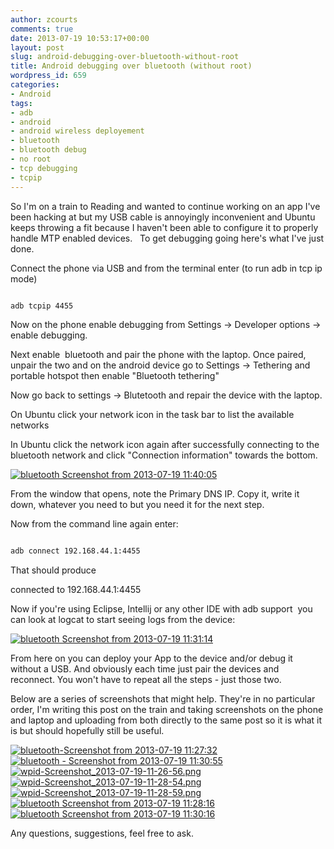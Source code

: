 ```yaml
---
author: zcourts
comments: true
date: 2013-07-19 10:53:17+00:00
layout: post
slug: android-debugging-over-bluetooth-without-root
title: Android debugging over bluetooth (without root)
wordpress_id: 659
categories:
- Android
tags:
- adb
- android
- android wireless deployement
- bluetooth
- bluetooth debug
- no root
- tcp debugging
- tcpip
---
```


So I'm on a train to Reading and wanted to continue working on an app I've been hacking at but my USB cable is annoyingly inconvenient and Ubuntu keeps throwing a fit because I haven't been able to configure it to properly handle MTP enabled devices.   To get debugging going here's what I've just done.<!-- more -->

Connect the phone via USB and from the terminal enter (to run adb in tcp ip mode)

```bash

adb tcpip 4455

```

Now on the phone enable debugging from Settings -> Developer options -> enable debugging.

Next enable  bluetooth and pair the phone with the laptop. Once paired, unpair the two and on the android device go to Settings -> Tethering and portable hotspot then enable "Bluetooth tethering"

Now go back to settings -> Blutetooth and repair the device with the laptop.

On Ubuntu click your network icon in the task bar to list the available networks

In Ubuntu click the network icon again after successfully connecting to the bluetooth network and click "Connection information" towards the bottom.

[![bluetooth Screenshot from 2013-07-19 11:40:05](http://crlog.files.wordpress.com/2013/07/bluetooth-screenshot-from-2013-07-19-114005.png)
](http://crlog.files.wordpress.com/2013/07/bluetooth-screenshot-from-2013-07-19-114005.png)

From the window that opens, note the Primary DNS IP. Copy it, write it down, whatever you need to but you need it for the next step.

Now from the command line again enter:

```bash

adb connect 192.168.44.1:4455

```

That should produce

connected to 192.168.44.1:4455

Now if you're using Eclipse, Intellij or any other IDE with adb support  you can look at logcat to start seeing logs from the device:

[![bluetooth Screenshot from 2013-07-19 11:31:14](http://crlog.files.wordpress.com/2013/07/bluetooth-screenshot-from-2013-07-19-113114-e1374230755917.png)](http://crlog.files.wordpress.com/2013/07/bluetooth-screenshot-from-2013-07-19-113114.png)

From here on you can deploy your App to the device and/or debug it without a USB. And obviously each time just pair the devices and reconnect. You won't have to repeat all the steps - just those two.

Below are a series of screenshots that might help. They're in no particular order, I'm writing this post on the train and taking screenshots on the phone and laptop and uploading from both directly to the same post so it is what it is but should hopefully still be useful.

[![bluetooth-Screenshot from 2013-07-19 11:27:32](http://crlog.files.wordpress.com/2013/07/bluetooth-screenshot-from-2013-07-19-112732.png)](http://crlog.files.wordpress.com/2013/07/bluetooth-screenshot-from-2013-07-19-112732.png) [![bluetooth - Screenshot from 2013-07-19 11:30:55](http://crlog.files.wordpress.com/2013/07/bluetooth-screenshot-from-2013-07-19-113055.png)](http://crlog.files.wordpress.com/2013/07/bluetooth-screenshot-from-2013-07-19-113055.png) [![wpid-Screenshot_2013-07-19-11-26-56.png](http://crlog.files.wordpress.com/2013/07/wpid-screenshot_2013-07-19-11-26-56.png)](http://crlog.files.wordpress.com/2013/07/wpid-screenshot_2013-07-19-11-26-56.png) [![wpid-Screenshot_2013-07-19-11-28-54.png](http://crlog.files.wordpress.com/2013/07/wpid-screenshot_2013-07-19-11-28-54.png)](http://crlog.files.wordpress.com/2013/07/wpid-screenshot_2013-07-19-11-28-54.png) [![wpid-Screenshot_2013-07-19-11-28-59.png](http://crlog.files.wordpress.com/2013/07/wpid-screenshot_2013-07-19-11-28-59.png)](http://crlog.files.wordpress.com/2013/07/wpid-screenshot_2013-07-19-11-28-59.png) [![bluetooth Screenshot from 2013-07-19 11:28:16](http://crlog.files.wordpress.com/2013/07/bluetooth-screenshot-from-2013-07-19-112816.png)](http://crlog.files.wordpress.com/2013/07/bluetooth-screenshot-from-2013-07-19-112816.png) [![bluetooth Screenshot from 2013-07-19 11:30:16](http://crlog.files.wordpress.com/2013/07/bluetooth-screenshot-from-2013-07-19-113016.png)](http://crlog.files.wordpress.com/2013/07/bluetooth-screenshot-from-2013-07-19-113016.png)



Any questions, suggestions, feel free to ask.

